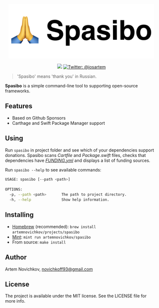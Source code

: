 <p align="center">
  <img src=".github/Logo.png" width="480" max-width="90%" alt="spasibo" />
</p>

<p align="center">
    <img src="https://img.shields.io/badge/Swift-5.1-orange.svg" />
    <a href="https://twitter.com/iosartem">
        <img src="https://img.shields.io/badge/twitter-@iosartem-blue.svg?style=flat" alt="Twitter: @iosartem" />
    </a>
</p>

> 'Spasibo' means 'thank you' in Russian.

**Spasibo** is a simple command-line tool to supporting open-source frameworks.

## Features

- Based on Github Sponsors
- Carthage and Swift Package Manager support

## Using

Run `spasibo` in project folder and see which of your dependencies support donations. Spasibo scans *Cartfile* and *Package.swift* files, checks that dependencies have [*FUNDING.yml*](https://help.github.com/en/github/administering-a-repository/displaying-a-sponsor-button-in-your-repository#about-funding-files) and displays a list of funding sources.


Run `spasibo --help` to see available commands:

```bash
USAGE: spasibo [--path <path>]

OPTIONS:
  -p, --path <path>       The path to project directory.
  -h, --help              Show help information.
```


## Installing

- [Homebrew](https://brew.sh) (recommended): `brew install artemnovichkov/projects/spasibo`
- [Mint](https://github.com/yonaskolb/Mint): `mint run artemnovichkov/spasibo`
- From source: `make install`

## Author

Artem Novichkov, novichkoff93@gmail.com

## License

The project is available under the MIT license. See the LICENSE file for more info.

